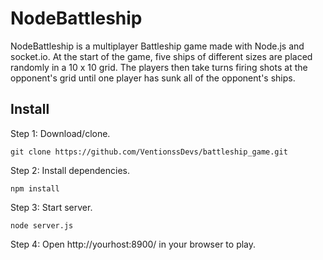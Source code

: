 # NodeBattleship

NodeBattleship is a multiplayer Battleship game made with Node.js and socket.io.
At the start of the game, five ships of different sizes are placed randomly in a 10 x 10 grid.
The players then take turns firing shots at the opponent's grid until one player has sunk all of
the opponent's ships.

## Install

Step 1: Download/clone.
```
git clone https://github.com/VentionssDevs/battleship_game.git
```
Step 2: Install dependencies.
```
npm install
```
Step 3: Start server.
```
node server.js
```
Step 4: Open http://yourhost:8900/ in your browser to play.
